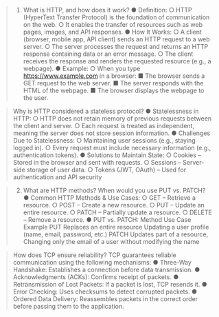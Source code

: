 >1. What is HTTP, and how does it work?
>    ● Definition: ○ HTTP (HyperText Transfer Protocol) is the foundation of communication on the web. ○ It enables the transfer of resources such as web pages, images, and API responses. 
>    ● How It Works: ○ A client (browser, mobile app, API client) sends an HTTP request to a web server. ○ The server processes the request and returns an HTTP response containing data or an error message. ○ The client receives the response and renders the requested resource (e.g., a webpage).
>     ● Example: ○ When you type https://www.example.com in a browser: ■ The browser sends a GET request to the web server. ■ The server responds with the HTML of the webpage. ■ The browser displays the webpage to the user.

>Why is HTTP considered a stateless protocol? 
>● Statelessness in HTTP: ○ HTTP does not retain memory of previous requests between the client and server. ○ Each request is treated as independent, meaning the server does not store session information. 
>● Challenges Due to Statelessness: ○ Maintaining user sessions (e.g., staying logged in). ○ Every request must include necessary information (e.g., authentication tokens). 
>● Solutions to Maintain State: ○ Cookies – Stored in the browser and sent with requests. ○ Sessions – Server-side storage of user data. ○ Tokens (JWT, OAuth) – Used for authentication and API security

>2. What are HTTP methods? 
>   When would you use PUT vs. PATCH? 
>   ● Common HTTP Methods & Use Cases: ○ GET – Retrieve a resource. ○ POST – Create a new resource. ○ PUT – Update an entire resource. ○ PATCH – Partially update a resource. ○ DELETE – Remove a resource. 
>   ● PUT vs. PATCH: Method Use Case Example PUT Replaces an entire resource Updating a user profile (name, email, password, etc.) PATCH Updates part of a resource, Changing only the email of a user without modifying the name



> How does TCP ensure reliability? 
   TCP guarantees reliable communication using the following mechanisms: 
   ● Three-Way Handshake: Establishes a connection before data transmission. 
   ● Acknowledgments (ACKs): Confirms receipt of packets. 
   ● Retransmission of Lost Packets: If a packet is lost, TCP resends it. 
   ● Error Checking: Uses checksums to detect corrupted packets. 
   ● Ordered Data Delivery: Reassembles packets in the correct order before passing them to the application.